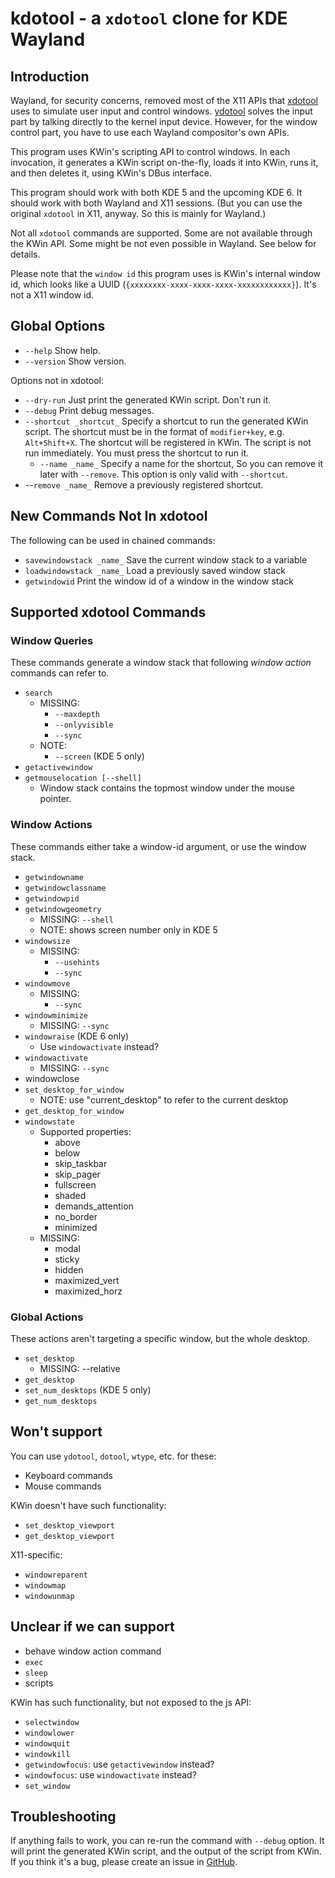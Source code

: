 # kdotool - a `xdotool` clone for KDE Wayland

## Introduction

Wayland, for security concerns, removed most of the X11 APIs that
[xdotool](https://github.com/jordansissel/xdotool) uses to simulate
user input and control windows. [ydotool](https://github.com/ReimuNotMoe/ydotool)
solves the input part by talking directly to the kernel input device. However,
for the window control part, you have to use each Wayland compositor's own APIs.

This program uses KWin's scripting API to control windows. In each invocation,
it generates a KWin script on-the-fly, loads it into KWin, runs it, and then
deletes it, using KWin's DBus interface.

This program should work with both KDE 5 and the upcoming KDE 6. It should work
with both Wayland and X11 sessions. (But you can use the original `xdotool` in
X11, anyway. So this is mainly for Wayland.)

Not all `xdotool` commands are supported. Some are not available through the KWin
API. Some might be not even possible in Wayland. See below for details.

Please note that the `window id` this program uses is KWin's internal window id,
which looks like a UUID (`{xxxxxxxx-xxxx-xxxx-xxxx-xxxxxxxxxxxx}`). It's not
a X11 window id.

## Global Options

- `--help` Show help.
- `--version` Show version.

Options not in xdotool:

- `--dry-run` Just print the generated KWin script. Don't run it.
- `--debug` Print debug messages.
- `--shortcut _shortcut_` Specify a shortcut to run the generated KWin script.
  The shortcut must be in the format of `modifier+key`, e.g. `Alt+Shift+X`.
  The shortcut will be registered in KWin. The script is not run immediately.
  You must press the shortcut to run it.
  - `--name _name_` Specify a name for the shortcut, So you can remove it
  later with `--remove`. This option is only valid with `--shortcut`.
- --`remove _name_` Remove a previously registered shortcut.

## New Commands Not In xdotool

The following can be used in chained commands:

- `savewindowstack _name_` Save the current window stack to a variable
- `loadwindowstack _name_` Load a previously saved window stack
- `getwindowid` Print the window id of a window in the window stack

## Supported xdotool Commands

### Window Queries

These commands generate a window stack that following _window action_ commands can refer to.

- `search`
  - MISSING:
    - `--maxdepth`
    - `--onlyvisible`
    - `--sync`
  - NOTE:
    - `--screen` (KDE 5 only)
- `getactivewindow`
- `getmouselocation [--shell]`
  - Window stack contains the topmost window under the mouse pointer.

### Window Actions

These commands either take a window-id argument, or use the window stack.

- `getwindowname`
- `getwindowclassname`
- `getwindowpid`
- `getwindowgeometry`
  - MISSING: `--shell`
  - NOTE: shows screen number only in KDE 5
- `windowsize`
  - MISSING:
    - `--usehints`
    - `--sync`
- `windowmove`
  - MISSING:
    - `--sync`
- `windowminimize`
  - MISSING: `--sync`
- `windowraise` (KDE 6 only)
  - Use `windowactivate` instead?
- `windowactivate`
  - MISSING: `--sync`
- windowclose
- `set_desktop_for_window`
  - NOTE: use "current_desktop" to refer to the current desktop
- `get_desktop_for_window`
- `windowstate`
  - Supported properties:
    - above
    - below
    - skip_taskbar
    - skip_pager
    - fullscreen
    - shaded
    - demands_attention
    - no_border
    - minimized
  - MISSING:
    - modal
    - sticky
    - hidden
    - maximized_vert
    - maximized_horz

### Global Actions

These actions aren't targeting a specific window, but the whole desktop.

- `set_desktop`
  - MISSING: --relative
- `get_desktop`
- `set_num_desktops` (KDE 5 only)
- `get_num_desktops`

## Won't support

You can use `ydotool`, `dotool`, `wtype`, etc. for these:

- Keyboard commands
- Mouse commands

KWin doesn't have such functionality:

- `set_desktop_viewport`
- `get_desktop_viewport`

X11-specific:

- `windowreparent`
- `windowmap`
- `windowunmap`

## Unclear if we can support

- behave window action command
- `exec`
- `sleep`
- scripts

KWin has such functionality, but not exposed to the js API:

- `selectwindow`
- `windowlower`
- `windowquit`
- `windowkill`
- `getwindowfocus`: use `getactivewindow` instead?
- `windowfocus`: use `windowactivate` instead?
- `set_window`

## Troubleshooting

If anything fails to work, you can re-run the command with `--debug` option.
It will print the generated KWin script, and the output of the script from
KWin. If you think it's a bug, please create an issue in [GitHub](https://github.com/jinliu/kdotool/issues).
